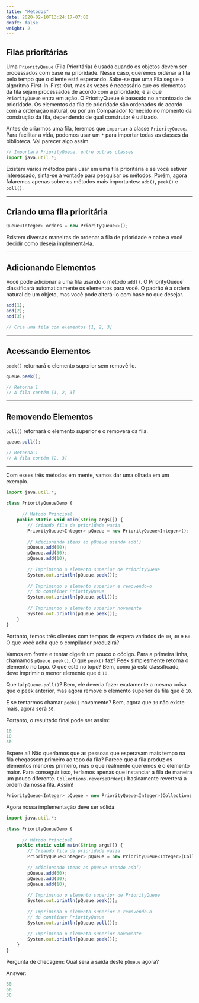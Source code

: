 ```yaml
---
title: "Métodos"
date: 2020-02-10T13:24:17-07:00
draft: false
weight: 2
--- 
```

## Filas prioritárias

Uma `PriorityQueue` (Fila Prioritária) é usada quando os objetos devem ser processados ​​com base na prioridade. Nesse caso, queremos ordenar a fila pelo tempo que o cliente está esperando. Sabe-se que uma Fila segue o algoritmo First-In-First-Out, mas às vezes é necessário que os elementos da fila sejam processados ​​​​de acordo com a prioridade; é aí que `PriorityQueue` entra em ação. O PriorityQueue é baseado no amontoado de prioridade. Os elementos da fila de prioridade são ordenados de acordo com a ordenação natural, ou por um Comparador fornecido no momento da construção da fila, dependendo de qual construtor é utilizado. 

Antes de criarmos uma fila, teremos que `importar` a classe `PriorityQueue`. Para facilitar a vida, podemos usar um `*` para importar todas as classes da biblioteca. Vai parecer algo assim.

```js javascript
// Importará PriorityQueue, entre outras classes
import java.util.*; 
```
Existem vários métodos para usar em uma fila prioritária e se você estiver interessado, sinta-se à vontade para pesquisar os métodos. Porém, agora falaremos apenas sobre os métodos mais importantes: `add()`, `peek()` e `poll()`.

<hr>

## Criando uma fila prioritária
    
```js javascript
Queue<Integer> orders = new PriorityQueue<>();
```

Existem diversas maneiras de ordenar a fila de prioridade e cabe a você decidir como deseja implementá-la.

<hr>

## Adicionando Elementos

Você pode adicionar a uma fila usando o método `add()`. O PriorityQueue` classificará automaticamente os elementos para você. O padrão é a ordem natural de um objeto, mas você pode alterá-lo com base no que desejar.

```js javascript
add(1);
add(2);
add(3);

// Cria uma fila com elementos [1, 2, 3]
```

<hr>

## Acessando Elementos

`peek()` retornará o elemento superior sem removê-lo.

```js javascript
queue.peek();

// Retorna 1
// A fila contém [1, 2, 3]
```

<hr>

## Removendo Elementos

`poll()` retornará o elemento superior e o removerá da fila.

```js javascript
queue.poll();

// Retorna 1
// A fila contém [2, 3]
```

<hr>

Com esses três métodos em mente, vamos dar uma olhada em um exemplo.

```js javascript
import java.util.*;
 
class PriorityQueueDemo {
   
      // Método Principal
    public static void main(String args[]) {
        // Criando fila de prioridade vazia
        PriorityQueue<Integer> pQueue = new PriorityQueue<Integer>();
 
        // Adicionando itens ao pQueue usando add()
        pQueue.add(60);
        pQueue.add(30);
        pQueue.add(10);
 
        // Imprimindo o elemento superior de PriorityQueue
        System.out.println(pQueue.peek());
 
        // Imprimindo o elemento superior e removendo-o
        // do contêiner PriorityQueue
        System.out.println(pQueue.poll());
 
        // Imprimindo o elemento superior novamente
        System.out.println(pQueue.peek());
    }
}
```

Portanto, temos três clientes com tempos de espera variados de `10`, `30` e `60`. O que você acha que o compilador produzirá?

Vamos em frente e tentar digerir um pouco o código. Para a primeira linha, chamamos `pQueue.peek()`. O que `peek()` faz? Peek simplesmente retorna o elemento no topo. O que está no topo? Bem, como já está classificado, deve imprimir o menor elemento que é `10`.

Que tal `pQueue.poll()`? Bem, ele deveria fazer exatamente a mesma coisa que o peek anterior, mas agora remove o elemento superior da fila que é `10`.

E se tentarmos chamar `peek()` novamente? Bem, agora que `10` não existe mais, agora será `30`.

Portanto, o resultado final pode ser assim:

```js javascript
10
10
30
```

Espere aí! Não queríamos que as pessoas que esperavam mais tempo na fila chegassem primeiro ao topo da fila? Parece que a fila produz os elementos menores primeiro, mas o que realmente queremos é o elemento maior. Para conseguir isso, teríamos apenas que instanciar a fila de maneira um pouco diferente. `Collections.reverseOrder()` basicamente reverterá a ordem da nossa fila. Assim!

```js javascript
PriorityQueue<Integer> pQueue = new PriorityQueue<Integer>(Collections.reverseOrder());
```
Agora nossa implementação deve ser sólida.

```js javascript
import java.util.*;
 
class PriorityQueueDemo {
   
      // Método Principal
    public static void main(String args[]) {
        // Criando fila de prioridade vazia
        PriorityQueue<Integer> pQueue = new PriorityQueue<Integer>(Collections.reverseOrder());
 
        // Adicionando itens ao pQueue usando add()
        pQueue.add(60);
        pQueue.add(30);
        pQueue.add(10);
 
        // Imprimindo o elemento superior de PriorityQueue
        System.out.println(pQueue.peek());
 
        // Imprimindo o elemento superior e removendo-o
        // do contêiner PriorityQueue
        System.out.println(pQueue.poll());
 
        // Imprimindo o elemento superior novamente
        System.out.println(pQueue.peek());
    }
}
```

Pergunta de checagem: Qual será a saída deste `pQueue` agora?

Answer:
```js javascript
60
60
30
```
